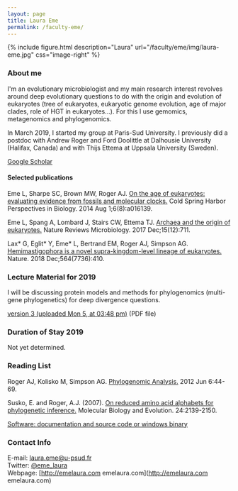 ```yaml
---
layout: page
title: Laura Eme
permalink: /faculty-eme/
---
```

{% include figure.html description="Laura" url="/faculty/eme/img/laura-eme.jpg" css="image-right" %}

### About me

I'm an evolutionary microbiologist and my main research interest revolves around deep evolutionary questions to do with the origin and evolution of eukaryotes (tree of eukaryotes, eukaryotic genome evolution, age of major clades, role of HGT in eukaryotes...). For this I use gemomics, metagenomics and phylogenomics.

In March 2019, I started my group at Paris-Sud University. I previously did a postdoc with Andrew Roger and Ford Doolittle at Dalhousie University (Halifax, Canada) and with Thijs Ettema at Uppsala University (Sweden).

[Google Scholar](https://scholar.google.se/citations?user=8FOe6yMAAAAJ&hl=en)

#### Selected publications

Eme L, Sharpe SC, Brown MW, Roger AJ. [On the age of eukaryotes: evaluating evidence from fossils and molecular clocks.](https://cshperspectives.cshlp.org/content/6/8/a016139.short)
Cold Spring Harbor Perspectives in Biology. 2014 Aug 1;6(8):a016139.

Eme L, Spang A, Lombard J, Stairs CW, Ettema TJ. [Archaea and the origin of eukaryotes.](https://www.nature.com/nrmicro/journal/v15/n12/abs/nrmicro.2017.133.html)
Nature Reviews Microbiology. 2017 Dec;15(12):711.

Lax* G, Eglit* Y, Eme* L, Bertrand EM, Roger AJ, Simpson AG. [Hemimastigophora is a novel supra-kingdom-level lineage of eukaryotes.](https://www.nature.com/articles/s41586-018-0708-8?fbclid=IwAR2hglgAjs_dyR_vmRH5PeREAYiV_UCmslLKUnuUMXSzL8PNjvfMcICLKlw)
Nature. 2018 Dec;564(7736):410.

### Lecture Material for 2019 

I will be discussing protein models and methods for phylogenomics (multi-gene phylogenetics) for deep divergence questions.

[version 3 (uploaded Mon 5, at 03:48 pm)](https://www.dropbox.com/s/49j6ohbnzy8xyl2/Phylogenomics_EmeLaura_WoodsHole2019_4.pdf?dl=0) (PDF file)

### Duration of Stay 2019

Not yet determined.

### Reading List

Roger AJ, Kolisko M, Simpson AG. [Phylogenomic Analysis.](https://www.researchgate.net/profile/Andrew_Roger/publication/261912573_CHAPTER_3_PHYLOGENOMIC_ANALYSIS/links/0a85e535e881f87481000000.pdf) 2012 Jun 6:44-69.

Susko, E. and Roger, A.J. (2007). [On reduced amino acid alphabets for phylogenetic inference.](https://doi.org/10.1093/molbev/msm144) Molecular Biology and Evolution. 24:2139-2150.
 
[Software: documentation and source code or windows binary](https://www.mathstat.dal.ca/~tsusko/software.html)

### Contact Info

E-mail: [laura.eme@u-psud.fr](mailto:laura.eme@u-psud.fr)<br/>
Twitter: [@eme_laura](https://twitter.com/eme_laura)<br/>
Webpage: [http://emelaura.com emelaura.com](http://emelaura.com emelaura.com)
